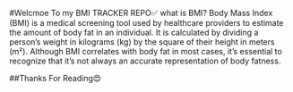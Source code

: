  #Welcmoe To my BMI TRACKER REPO✅
 what is BMI?
 Body Mass Index (BMI) is a medical screening tool used by healthcare providers 
 to estimate the amount of body fat in an individual. It is calculated by dividing a person’s weight in kilograms (kg) 
 by the square of their height in meters (m²). Although BMI correlates with body fat in most cases, 
 it’s essential to recognize that it’s not always an accurate representation of body fatness.

 ##Thanks For Reading😍
